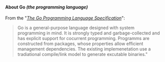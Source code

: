 #### About Go  _(the programming language)_

From the "[_The Go Programming Language Specification_](http://golang.org/ref/spec)":

> Go is a general-purpose language designed with system programming in mind. It is strongly typed and garbage-collected and has explicit support for cocurrent programming. Programms are constructed from packages, whose properties allow efficient management dependencies. The existing implemenetation use a tradiational compile/link model to generate excutable binaries."


